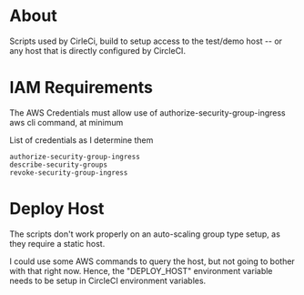 # About

Scripts used by CirleCi, build to setup access to the test/demo host -- or any host that is directly configured by CircleCI.

# IAM Requirements

The AWS Credentials must allow use of authorize-security-group-ingress aws cli command, at minimum

List of credentials as I determine them

    authorize-security-group-ingress
    describe-security-groups
    revoke-security-group-ingress


# Deploy Host

The scripts don't work properly on an auto-scaling group type setup, as they require a static host.

I could use some AWS commands to query the host, but not going to bother with that right now. Hence, the "DEPLOY_HOST" environment variable needs to be setup in CircleCI environment variables.

